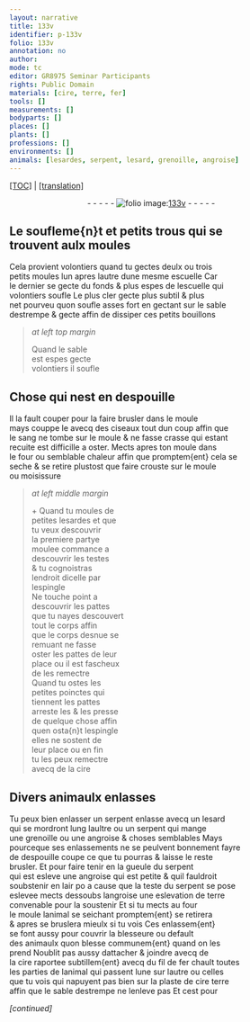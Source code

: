 ```yaml
---
layout: narrative
title: 133v
identifier: p-133v
folio: 133v
annotation: no
author:
mode: tc
editor: GR8975 Seminar Participants
rights: Public Domain
materials: [cire, terre, fer]
tools: []
measurements: []
bodyparts: []
places: []
plants: []
professions: []
environments: []
animals: [lesardes, serpent, lesard, grenoille, angroise]
---
```


<p><a href="{{ site.baseurl }}/diplomatic/" target="_blank">[TOC]</a> | <a href="{{ site.baseurl }}/texts/p-133v_tl/ target="_blank"">[translation]</a></p><div class="folio" align="center">- - - - - <a href="http://gallica.bnf.fr/ark:/12148/btv1b10500001g/f272.image" target="_blank"><img src="https://cu-mkp.github.io/2017-workshop-edition/assets/photo-icon.png" alt="folio image: " style="display:inline-block; margin-bottom:-3px;"/>133v</a> - - - - - </div>  
  

##  Le soufleme{n}t et petits trous qui se<br/> trouvent aulx moules

 
 Cela provient volontiers quand tu gectes deulx ou trois<br/> petits moules lun apres lautre dune mesme escuelle Car<br/> le dernier se gecte du fonds & plus espes de lescuelle qui<br/> volontiers soufle Le plus cler gecte plus subtil & plus<br/> net pourveu quon soufle asses fort en gectant sur le sable<br/> destrempe & gecte affin de dissiper ces petits bouillons
 
> *at left top margin*
> 
> 
>   Quand le sable<br/> est espes gecte<br/> volontiers il soufle
 
 
  

## Chose qui nest en despouille

 
 Il la fault couper pour la faire brusler dans le moule<br/> mays couppe le avecq des ciseaux tout dun coup affin que<br/> le sang ne tombe sur le moule & ne fasse crasse qui estant<br/> recuite est difficille a oster. Mects apres ton moule dans<br/> le four ou semblable chaleur affin que promptem{ent} cela se<br/> seche & se retire plustost que faire crouste sur le moule<br/> ou moisissure
 
> *at left middle margin*
> 
> 
>   \+ Quand tu moules de<br/> petites <span class="al">lesardes</span> et que<br/> tu veux descouvrir<br/> la premiere partye<br/> moulee commance a<br/> descouvrir les testes<br/> & tu cognoistras<br/> lendroit dicelle par<br/> lespingle<br/> Ne touche point a<br/> descouvrir les pattes<br/> que tu nayes descouvert<br/> tout le corps affin<br/> que le corps desnue se<br/> remuant ne fasse<br/> oster les pattes de leur<br/> place ou il est fascheux<br/> de les remectre<br/> Quand tu ostes les<br/> petites poinctes qui<br/> tiennent les pattes<br/> arreste les & les presse<br/> de quelque chose affin<br/> quen osta{n}t lespingle<br/> elles ne sostent de<br/> leur place ou en fin<br/> tu les peux remectre<br/> avecq de la <span class="m">cire</span>
 
 
  

## Divers animaulx enlasses

 
 Tu peux bien enlasser un <span class="al">serpent</span> <span class="del">enlasse</span> avecq un <span class="al">lesard</span><br/> qui se mordront lung laultre ou un <span class="al">serpent</span> qui mange<br/> une <span class="al">grenoille</span> ou une <span class="al">angroise</span> & choses semblables Mays<br/> pourceque ses enlassements ne se peulvent bonnement fayre<br/> de despouille coupe ce que tu pourras & laisse le reste<br/> brusler. Et pour faire tenir en la gueule du <span class="al">serpent</span><br/> qui est esleve une <span class="al">angroise</span> qui est petite & quil fauldroit<br/> soubstenir en lair <span class="del">po</span> a cause que la teste du <span class="al">serpent</span> se pose<br/> eslevee mects dessoubs l<span class="al">angroise</span> une eslevation de <span class="m">terre</span><br/> convenable pour la soustenir Et si tu mects au four<br/> le moule lanimal se seichant promptem{ent} se retirera<br/> & apres se bruslera mieulx <span class="del">si tu vois</span> Ces enlassem{ent}<br/> se font aussy pour couvrir la blesseure ou default<br/> des animaulx quon blesse communem{ent} quand on les<br/> prend Noublit pas aussy dattacher & joindre avecq de<br/> la <span class="m">cire</span> raportee subtillem{ent} avecq du fil de <span class="m">fer</span> chault toutes<br/> les parties de lanimal qui passent lune sur lautre ou celles<br/> que tu vois qui napuyent pas bien sur la plaste de <span class="del"><span class="m">cire</span></span> <span class="m">terre</span><br/> affin que le sable destrempe ne lenleve pas Et cest pour
 
*[continued]*
 
